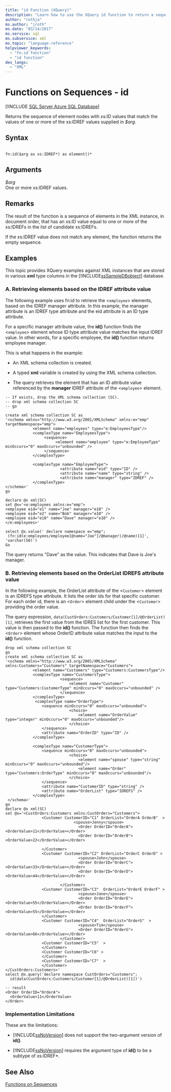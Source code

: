```yaml
---
title: "id Function (XQuery)"
description: "Learn how to use the XQuery id function to return a sequence of elements in the XML instance, in document order, with the supplied xs:IDREF values."
author: "rothja"
ms.author: "jroth"
ms.date: "03/14/2017"
ms.service: sql
ms.subservice: xml
ms.topic: "language-reference"
helpviewer_keywords:
  - "fn:id function"
  - "id function"
dev_langs:
  - "XML"
---
```

# Functions on Sequences - id
[!INCLUDE [SQL Server Azure SQL Database](../includes/applies-to-version/sqlserver.md)]

  Returns the sequence of element nodes with xs:ID values that match the values of one or more of the xs:IDREF values supplied in *$arg*.  
  
## Syntax  
  
```  
  
fn:id($arg as xs:IDREF*) as element()*  
```  
  
## Arguments  
 *$arg*  
 One or more xs:IDREF values.  
  
## Remarks  
 The result of the function is a sequence of elements in the XML instance, in document order, that has an xs:ID value equal to one or more of the xs:IDREFs in the list of candidate xs:IDREFs.  
  
 If the xs:IDREF value does not match any element, the function returns the empty sequence.  
  
## Examples  
 This topic provides XQuery examples against XML instances that are stored in various **xml** type columns in the [!INCLUDE[ssSampleDBobject](../includes/sssampledbobject-md.md)] database.  
  
### A. Retrieving elements based on the IDREF attribute value  
 The following example uses fn:id to retrieve the <`employee`> elements, based on the IDREF manager attribute. In this example, the manager attribute is an IDREF type attribute and the eid attribute is an ID type attribute.  
  
 For a specific manager attribute value, the **id()** function finds the <`employee`> element whose ID type attribute value matches the input IDREF value. In other words, for a specific employee, the **id()** function returns employee manager.  
  
 This is what happens in the example:  
  
-   An XML schema collection is created.  
  
-   A typed **xml** variable is created by using the XML schema collection.  
  
-   The query retrieves the element that has an ID attribute value referenced by the **manager** IDREF attribute of the <`employee`> element.  
  
```  
-- If exists, drop the XML schema collection (SC).  
-- drop xml schema collection SC  
-- go  
  
create xml schema collection SC as  
'<schema xmlns="http://www.w3.org/2001/XMLSchema" xmlns:e="emp" targetNamespace="emp">  
            <element name="employees" type="e:EmployeesType"/>  
            <complexType name="EmployeesType">  
                 <sequence>  
                      <element name="employee" type="e:EmployeeType" minOccurs="0" maxOccurs="unbounded" />  
                 </sequence>  
            </complexType>    
  
            <complexType name="EmployeeType">  
                        <attribute name="eid" type="ID" />  
                        <attribute name="name" type="string" />  
                        <attribute name="manager" type="IDREF" />  
            </complexType>         
</schema>'  
go  
```  
  
```  
declare @x xml(SC)  
set @x='<e:employees xmlns:e="emp">  
<employee eid="e1" name="Joe" manager="e10" />  
<employee eid="e2" name="Bob" manager="e10" />  
<employee eid="e10" name="Dave" manager="e10" />  
</e:employees>'  
  
select @x.value(' declare namespace e="emp";   
 (fn:id(e:employees/employee[@name="Joe"]/@manager)/@name)[1]', 'varchar(50)')   
Go  
```  
  
 The query returns "Dave" as the value. This indicates that Dave is Joe's manager.  
  
### B. Retrieving elements based on the OrderList IDREFS attribute value  
 In the following example, the OrderList attribute of the <`Customer`> element is an IDREFS type attribute. It lists the order ids for that specific customer. For each order id, there is an <`Order`> element child under the <`Customer`> providing the order value.  
  
 The query expression, `data(CustOrders:Customers/Customer[1]/@OrderList)[1]`, retrieves the first value from the IDRES list for the first customer. This value is then passed to the **id()** function. The function then finds the <`Order`> element whose OrderID attribute value matches the input to the **id()** function.  
  
```  
drop xml schema collection SC  
go  
create xml schema collection SC as  
'<schema xmlns="http://www.w3.org/2001/XMLSchema" xmlns:Customers="Customers" targetNamespace="Customers">  
            <element name="Customers" type="Customers:CustomersType"/>  
            <complexType name="CustomersType">  
                        <sequence>  
                            <element name="Customer" type="Customers:CustomerType" minOccurs="0" maxOccurs="unbounded" />  
                        </sequence>  
            </complexType>  
             <complexType name="OrderType">  
                <sequence minOccurs="0" maxOccurs="unbounded">  
                            <choice>  
                                <element name="OrderValue" type="integer" minOccurs="0" maxOccurs="unbounded"/>  
                            </choice>  
                </sequence>                                             
                <attribute name="OrderID" type="ID" />  
            </complexType>  
  
            <complexType name="CustomerType">  
                <sequence minOccurs="0" maxOccurs="unbounded">  
                            <choice>  
                                <element name="spouse" type="string" minOccurs="0" maxOccurs="unbounded"/>  
                                <element name="Order" type="Customers:OrderType" minOccurs="0" maxOccurs="unbounded"/>  
                            </choice>  
                </sequence>                                             
                <attribute name="CustomerID" type="string" />  
                <attribute name="OrderList" type="IDREFS" />  
            </complexType>  
 </schema>'  
go  
declare @x xml(SC)  
set @x='<CustOrders:Customers xmlns:CustOrders="Customers">  
                <Customer CustomerID="C1" OrderList="OrderA OrderB"  >  
                              <spouse>Jenny</spouse>  
                                <Order OrderID="OrderA"><OrderValue>11</OrderValue></Order>  
                                <Order OrderID="OrderB"><OrderValue>22</OrderValue></Order>  
  
                </Customer>  
                <Customer CustomerID="C2" OrderList="OrderC OrderD" >  
                                <spouse>John</spouse>  
                                <Order OrderID="OrderC"><OrderValue>33</OrderValue></Order>  
                                <Order OrderID="OrderD"><OrderValue>44</OrderValue></Order>  
  
                        </Customer>  
                <Customer CustomerID="C3"  OrderList="OrderE OrderF" >  
                                <spouse>Jane</spouse>  
                                <Order OrderID="OrderE"><OrderValue>55</OrderValue></Order>  
                                <Order OrderID="OrderF"><OrderValue>55</OrderValue></Order>  
                </Customer>  
                <Customer CustomerID="C4"  OrderList="OrderG"  >  
                                <spouse>Tim</spouse>  
                                <Order OrderID="OrderG"><OrderValue>66</OrderValue></Order>  
                        </Customer>  
                <Customer CustomerID="C5"  >  
                </Customer>  
                <Customer CustomerID="C6" >  
                </Customer>  
                <Customer CustomerID="C7"  >  
                </Customer>  
</CustOrders:Customers>'  
select @x.query('declare namespace CustOrders="Customers";  
  id(data(CustOrders:Customers/Customer[1]/@OrderList)[1])')  
  
-- result  
<Order OrderID="OrderA">  
  <OrderValue>11</OrderValue>  
</Order>  
```  
  
### Implementation Limitations  
 These are the limitations:  
  
-   [!INCLUDE[ssNoVersion](../includes/ssnoversion-md.md)] does not support the two-argument version of **id()**.  
  
-   [!INCLUDE[ssNoVersion](../includes/ssnoversion-md.md)] requires the argument type of **id()** to be a subtype of xs:IDREF*.  
  
## See Also  
 [Functions on Sequences](./xquery-functions-against-the-xml-data-type.md)  
  
